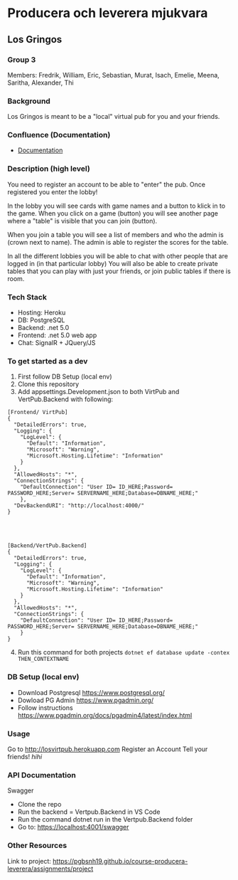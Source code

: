 # Producera och leverera mjukvara


## Los Gringos

### Group 3
Members: Fredrik, William, Eric, Sebastian, Murat, Isach, Emelie, Meena, Saritha, Alexander, Thi

### Background
Los Gringos is meant to be a "local" virtual pub for you and your friends.

### Confluence (Documentation)

- [Documentation](https://plushogskolan.atlassian.net/wiki/spaces/G3/overview?homepageId=64028990)

### Description (high level)
You need to register an account to be able to "enter" the pub. Once registered you enter the lobby!

In the lobby you will see cards with game names and a button to klick in to the game.
When you click on a game (button) you will see another page where a "table" is visible that you can join (button).

When you join a table you will see a list of members and who the admin is (crown next to name).
The admin is able to register the scores for the table.

In all the different lobbies you will be able to chat with other people that are logged in (in that particular lobby)
You will also be able to create private tables that you can play with just your friends, or join public tables if there is room.

### Tech Stack
- Hosting: Heroku
- DB: PostgreSQL
- Backend: .net 5.0
- Frontend: .net 5.0 web app
- Chat: SignalR + JQuery/JS

### To get started as a dev
1. First follow DB Setup (local env)
2. Clone this repository
3. Add appsettings.Development.json to both VirtPub and VertPub.Backend with following:
````
[Frontend/ VirtPub]
{
  "DetailedErrors": true,
  "Logging": {
    "LogLevel": {
      "Default": "Information",
      "Microsoft": "Warning",
      "Microsoft.Hosting.Lifetime": "Information"
    }
  },
  "AllowedHosts": "*",
  "ConnectionStrings": {
    "DefaultConnection": "User ID= ID_HERE;Password= PASSWORD_HERE;Server= SERVERNAME_HERE;Database=DBNAME_HERE;"
    },
  "DevBackendURI": "http://localhost:4000/"
}
````
</br>

</br>

````
[Backend/VertPub.Backend]
{
  "DetailedErrors": true,
  "Logging": {
    "LogLevel": {
      "Default": "Information",
      "Microsoft": "Warning",
      "Microsoft.Hosting.Lifetime": "Information"
    }
  },
  "AllowedHosts": "*",
  "ConnectionStrings": {
    "DefaultConnection": "User ID= ID_HERE;Password= PASSWORD_HERE;Server= SERVERNAME_HERE;Database=DBNAME_HERE;"
    }
}
````
4. Run this command for both projects `dotnet ef database update -contex THEN_CONTEXTNAME`

### DB Setup (local env)
- Download Postgresql <https://www.postgresql.org/>
- Dowload PG Admin <https://www.pgadmin.org/>
- Follow instructions <https://www.pgadmin.org/docs/pgadmin4/latest/index.html>

### Usage
Go to <http://losvirtpub.herokuapp.com>
Register an Account
Tell your friends! *hihi*

### API Documentation
Swagger
- Clone the repo
- Run the backend = Vertpub.Backend in VS Code
- Run the command dotnet run in the Vertpub.Backend folder
- Go to: <https://localhost:4001/swagger>



### Other Resources
Link to project: <https://pgbsnh19.github.io/course-producera-leverera/assignments/project>
